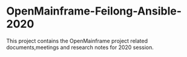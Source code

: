 # OpenMainframe-Feilong-Ansible-2020
This project contains the OpenMainframe project related documents,meetings and research notes for 2020 session.
